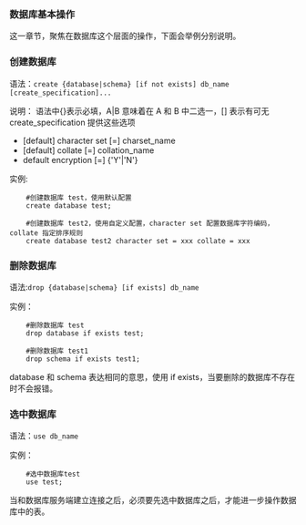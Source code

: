 ### 数据库基本操作

这一章节，聚焦在数据库这个层面的操作，下面会举例分别说明。

### 创建数据库

语法：`create {database|schema} [if not exists] db_name [create_specification]...`

说明：
语法中{}表示必填，A|B 意味着在 A 和 B 中二选一，[] 表示有可无
create_specification 提供这些选项

* [default] character set [=] charset_name
* [default] collate [=] collation_name
* default encryption [=] {'Y'|'N'}

实例:

```
    #创建数据库 test，使用默认配置
    create database test;

    #创建数据库 test2，使用自定义配置，character set 配置数据库字符编码，collate 指定排序规则
    create database test2 character set = xxx collate = xxx
```

### 删除数据库

语法:`drop {database|schema} [if exists] db_name`

实例：

```
    #删除数据库 test
    drop database if exists test;

    #删除数据库 test1
    drop schema if exists test1;
```

database 和 schema 表达相同的意思，使用 if exists，当要删除的数据库不存在时不会报错。

### 选中数据库

语法：`use db_name`

实例：

```
    #选中数据库test
    use test;
```

当和数据库服务端建立连接之后，必须要先选中数据库之后，才能进一步操作数据库中的表。
